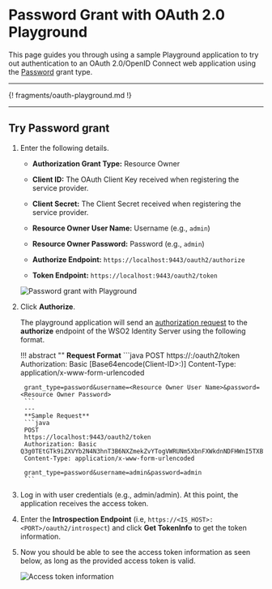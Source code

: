 # Password Grant with OAuth 2.0 Playground

This page guides you through using a sample Playground application to try out authentication to an OAuth 2.0/OpenID Connect web application using the [Password]({{base_path}}/references/concepts/authorization/resource-owner-grant/) grant type.

----

{! fragments/oauth-playground.md !}

----

## Try Password grant 

1.  Enter the following details.

    - **Authorization Grant Type:** Resource Owner
    
    - **Client ID:** The OAuth Client Key received when registering the service provider.

	- **Client Secret:** The Client Secret received when registering the service provider.
    
    - **Resource Owner User Name:** Username (e.g., `admin`)

	- **Resource Owner Password:** Password (e.g., `admin`)

	- **Authorize Endpoint:** `https://localhost:9443/oauth2/authorize`

	- **Token Endpoint:** `https://localhost:9443/oauth2/token`

	<img name='password-with-playground' src='{{base_path}}/assets/img/samples/password-with-playground.png' class='img-zoomable' alt='Password grant with Playground'/>
    
2. Click **Authorize**. 

	The playground application will send an
	[authorization request](https://tools.ietf.org/html/rfc6749#section-4.1.1)
	to the **authorize** endpoint of the WSO2 Identity Server using the
	following format.
	
	!!! abstract ""
        **Request Format**
		```java
		POST
		https://<host>:<port>/oauth2/token
		Authorization: Basic [Base64encode(Client-ID>:<ClientSecret>)]
		Content-Type: application/x-www-form-urlencoded

		grant_type=password&username=<Resource Owner User Name>&password=<Resource Owner Password>
		```
		---
        **Sample Request**
		```java
		POST
		https://localhost:9443/oauth2/token
		Authorization: Basic Q3g0TEtGTk9iZXVYb2N4N3hnT3B6NXZmekZvYTogVWRUNm5XbnFXWkdnNDFHWnI5TXBTWGs5eU04YQ==
		Content-Type: application/x-www-form-urlencoded

		grant_type=password&username=admin&password=admin
		``` 

3. Log in with user credentials (e.g., admin/admin). At this point, the application receives the access token. 

4. Enter the **Introspection Endpoint** (i.e, `https://<IS_HOST>:<PORT>/oauth2/introspect`) and click **Get TokenInfo** to get the token information. 

5.  Now you should be able to see the access token information as seen
    below, as long as the provided access token is valid.  

	<img name='access-token-info' src='{{base_path}}/assets/img/samples/access-token-info.png' class='img-zoomable' alt='Access token information'/>

